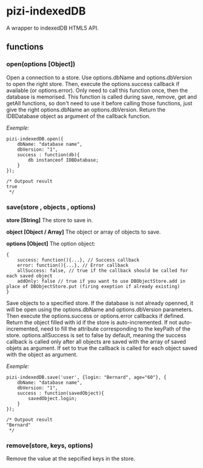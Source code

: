# pizi-indexedDB

A wrapper to indexedDB HTML5 API. 

## functions

### open(options   [Object])

Open a connection to a store. Use options.dbName and options.dbVersion to open the right store. Then, execute the options.success callback if available (or options.error). Only need to call this function once, then the database is memorised. This function is called during save, remove, get and getAll functions, so don't need to use it before calling those functions, just give the right options.dbName an options.dbVersion. Return the IDBDatabase object as argument of the callback function.

_Exemple:_

	pizi-indexedDB.open({
		dbName: "database name",
		dbVersion: "1",
		success : function(db){
			db instanceof IDBDatabase;
		}
	});

	/* Outpout result
	true
	 */
	
### save(store , objects , options)

**store [String]** The store to save in.

**object [Object / Array]** The object or array of objects to save.

**options [Object]** The option object:

	{
		success: function(){...}, // Success callback
		error: function(){...}, // Error callback
		allSuccess: false, // true if the callback should be called for each saved object
		addOnly: false // true if you want to use DBObjectStore.add in place of DBObjectStore.put (firing exeption if already existing)
	} 

Save objects to a specified store. If the database is not already openned, it will be open using the options.dbName and options.dbVersion parameters. Then execute the options.success or options.error callbacks if defined. Return the object filled with id if the store is auto-incremented. If not auto-incremented, need to fill the attribute corresponding to the keyPath of the store. options.allSuccess is set to false by default, meaning the success callback is called only after all objects are saved with the array of saved objets as argument. If set to true the callback is called for each object saved with the object as argument.

_Exemple:_

	pizi-indexedDB.save('user', {login: "Bernard", age="60"}, {
		dbName: "database name",
		dbVersion: "1",
		success : function(savedObject){
			savedObject.login;
		}
	});

	/* Outpout result
	"Bernard"
	 */
	
### remove(store, keys, options)

Remove the value at the sepcified keys in the store.